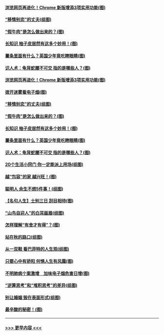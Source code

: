 #### [浏览网页再进化！Chrome 新版增添3项实用功能(图)](../pages/p8/907714.md?t=09180711) 
#### [“移情别恋”的丈夫(组图)](../pages/p8/907644.md?t=09180711) 
#### [“假牛肉”是怎么做出来的？(图)](../pages/p8/907668.md?t=09180711) 
#### [长知识 柚子皮居然有这多个妙用！(图)](../pages/p8/907425.md?t=09180711) 
#### [薯条里面有什么？英国少年竟吃瞎眼睛(图)](../pages/p8/907381.md?t=09180711) 
#### [识人术：龟背蛇腰不可交 指的是哪些人？(图)](../pages/p8/907503.md?t=09180711) 
#### [浏览网页再进化！Chrome 新版增添3项实用功能(图)](../pages/p8/907714.md?t=09180711) 
#### [拨开迷雾看电子烟(图)](../pages/p8/907427.md?t=09180711) 
#### [“移情别恋”的丈夫(组图)](../pages/p8/907644.md?t=09180711) 
#### [“假牛肉”是怎么做出来的？(图)](../pages/p8/907668.md?t=09180711) 
#### [长知识 柚子皮居然有这多个妙用！(图)](../pages/p8/907425.md?t=09180711) 
#### [薯条里面有什么？英国少年竟吃瞎眼睛(图)](../pages/p8/907381.md?t=09180711) 
#### [识人术：龟背蛇腰不可交 指的是哪些人？(图)](../pages/p8/907503.md?t=09180711) 
#### [20个生活小窍门 你一定能派上用场(组图)](../pages/p8/907510.md?t=09180711) 
#### [越“包容”的家 越兴旺！(图)](../pages/p8/907328.md?t=09180711) 
#### [聪明人 余生不想5件事！(组图)](../pages/p8/907364.md?t=09180711) 
#### [【名句人生】士别三日 刮目相待(图)](../pages/p8/906988.md?t=09180711) 
#### [“山鸟自迎人”的白耳画眉(组图)](../pages/p8/907332.md?t=09180711) 
#### [怎样理解“有舍才有得”？(图)](../pages/p8/906872.md?t=09180711) 
#### [站在秋的路口(组图)](../pages/p8/906914.md?t=09180711) 
#### [从一双鞋 看巴菲特的人生观(组图)](../pages/p8/907311.md?t=09180711) 
#### [只要心中有骄阳 何惧人生有风霜(图)](../pages/p8/907320.md?t=09180711) 
#### [不明肺病个案激增　加味电子烟危害日增(图)](../pages/p8/907307.md?t=09180711) 
#### [“逆算思考”和“堆积思考”的差异(组图)](../pages/p8/907229.md?t=09180711) 
#### [别让婚姻 毁在表面形式(组图)](../pages/p8/907118.md?t=09180711) 
#### [最辛酸的秘密！(图)](../pages/p8/906327.md?t=09180711) 

----
#### [ >>> 更早内容 <<< ](../indexes/p8-earlier.md)
